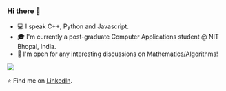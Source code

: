 ### Hi there 👋

- 💻 I speak C++, Python and Javascript.
- 🎓 I'm currently a post-graduate Computer Applications student @ NIT Bhopal, India.
- 💬 I'm open for any interesting discussions on Mathematics/Algorithms!

<img src="https://github-readme-stats.vercel.app/api?username=utk-dev&show_icons=true">

⭐️ Find me on [LinkedIn](https://linkedin.com/in/-utkarsh).
